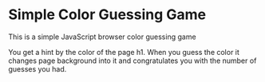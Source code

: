 # Simple Color Guessing Game

This is a simple JavaScript browser color guessing game

You get a hint by the color of the page h1.
When you guess the color it changes page background into it and congratulates you with the number of guesses you had.
